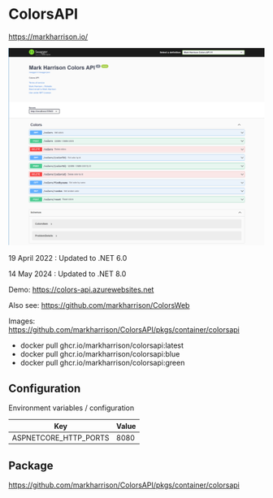 # ColorsAPI

https://markharrison.io/

![](docs/imgColorsAPI1.png)

19 April 2022 : Updated to .NET 6.0

14 May 2024 : Updated to .NET 8.0

Demo: https://colors-api.azurewebsites.net

Also see: <https://github.com/markharrison/ColorsWeb>

Images: <https://github.com/markharrison/ColorsAPI/pkgs/container/colorsapi>

- docker pull ghcr.io/markharrison/colorsapi:latest
- docker pull ghcr.io/markharrison/colorsapi:blue
- docker pull ghcr.io/markharrison/colorsapi:green

## Configuration

Environment variables / configuration 

| Key          | Value     |  
|--------------|-----------| 
| ASPNETCORE_HTTP_PORTS | 8080  |  


## Package 

<https://github.com/markharrison/ColorsAPI/pkgs/container/colorsapi>
